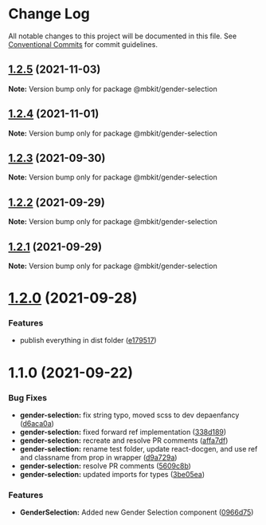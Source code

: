# Change Log

All notable changes to this project will be documented in this file.
See [Conventional Commits](https://conventionalcommits.org) for commit guidelines.

## [1.2.5](https://github.com/mindbody/mbkit/compare/@mbkit/gender-selection@1.2.4...@mbkit/gender-selection@1.2.5) (2021-11-03)

**Note:** Version bump only for package @mbkit/gender-selection





## [1.2.4](https://github.com/mindbody/mbkit/compare/@mbkit/gender-selection@1.2.3...@mbkit/gender-selection@1.2.4) (2021-11-01)

**Note:** Version bump only for package @mbkit/gender-selection





## [1.2.3](https://github.com/mindbody/mbkit/compare/@mbkit/gender-selection@1.2.2...@mbkit/gender-selection@1.2.3) (2021-09-30)

**Note:** Version bump only for package @mbkit/gender-selection





## [1.2.2](https://github.com/mindbody/mbkit/compare/@mbkit/gender-selection@1.2.1...@mbkit/gender-selection@1.2.2) (2021-09-29)

**Note:** Version bump only for package @mbkit/gender-selection





## [1.2.1](https://github.com/mindbody/mbkit/compare/@mbkit/gender-selection@1.2.0...@mbkit/gender-selection@1.2.1) (2021-09-29)

**Note:** Version bump only for package @mbkit/gender-selection





# [1.2.0](https://github.com/mindbody/mbkit/compare/@mbkit/gender-selection@1.1.0...@mbkit/gender-selection@1.2.0) (2021-09-28)


### Features

* publish everything in dist folder ([e179517](https://github.com/mindbody/mbkit/commit/e179517c03ea9e8a9eac2d29b0442b27e085579b))





# 1.1.0 (2021-09-22)


### Bug Fixes

* **gender-selection:** fix string typo, moved scss to dev depaenfancy ([d6aca0a](https://github.com/mindbody/mbkit/commit/d6aca0a78a5d4c82cf8f12f08cfa2af2450d1acb))
* **gender-selection:** fixed forward ref implementation ([338d189](https://github.com/mindbody/mbkit/commit/338d18982d2ede0c9f05b0a603d909bc982bb64c))
* **gender-selection:** recreate and resolve PR comments ([affa7df](https://github.com/mindbody/mbkit/commit/affa7dfe5649445037cc339616406fff4b5d8829))
* **gender-selection:** rename test folder, update react-docgen, and use ref and classname from prop in wrapper ([d9a729a](https://github.com/mindbody/mbkit/commit/d9a729a272707ac0294a8eaa39b3baa76007936c))
* **gender-selection:** resolve PR comments ([5609c8b](https://github.com/mindbody/mbkit/commit/5609c8b777893a367522b3aae8c118017bd56654))
* **gender-selection:** updated imports for types ([3be05ea](https://github.com/mindbody/mbkit/commit/3be05ea1d90f8cc0208b9fac2929a6cef58b1a33))


### Features

* **GenderSelection:** Added new Gender Selection component ([0966d75](https://github.com/mindbody/mbkit/commit/0966d75b7f2feb4154ba3d175b873c89a198b35e))
